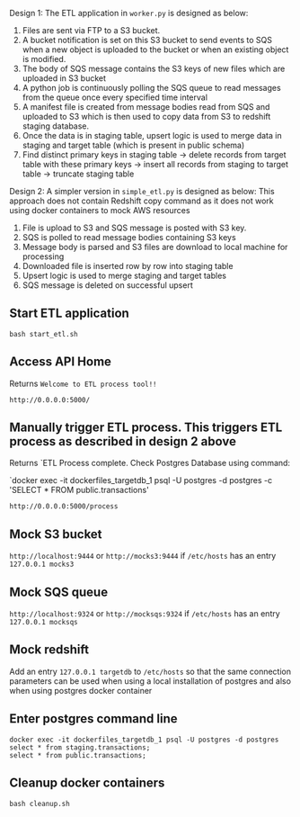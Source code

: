Design 1: The ETL application in `worker.py` is designed as below:

1. Files are sent via FTP to a S3 bucket.
2. A bucket notification is set on this S3 bucket to send events to SQS when a new object is uploaded to the bucket or when an existing object is modified.
3. The body of SQS message contains the S3 keys of new files which are uploaded in S3 bucket
4. A python job is continuously polling the SQS queue to read messages from the queue once every specified time interval
5. A manifest file is created from message bodies read from SQS and uploaded to S3 which is then used to copy data from S3 to redshift staging database.
6. Once the data is in staging table, upsert logic is used to merge data in staging and target table (which is present in public schema)
7. Find distinct primary keys in staging table -> delete records from target table with these primary keys -> insert all records from staging to target table -> truncate staging table

Design 2: A simpler version in `simple_etl.py` is designed as below:
This approach does not contain Redshift copy command as it does not work using docker containers to mock AWS resources
1. File is upload to S3 and SQS message is posted with S3 key.
2. SQS is polled to read message bodies containing S3 keys
3. Message body is parsed and S3 files are download to local machine for processing
4. Downloaded file is inserted row by row into staging table
5. Upsert logic is used to merge staging and target tables
6. SQS message is deleted on successful upsert

## Start ETL application
```
bash start_etl.sh
```

## Access API Home
Returns `Welcome to ETL process tool!!`
```
http://0.0.0.0:5000/
```

## Manually trigger ETL process. This triggers ETL process as described in design 2 above
Returns `ETL Process complete. Check Postgres Database using command: 

`docker exec -it dockerfiles_targetdb_1 psql -U postgres -d postgres -c 'SELECT * FROM public.transactions'
```
http://0.0.0.0:5000/process
```

## Mock S3 bucket
`http://localhost:9444` or `http://mocks3:9444` if `/etc/hosts` has an entry `127.0.0.1 mocks3`

## Mock SQS queue
`http://localhost:9324` or `http://mocksqs:9324` if `/etc/hosts` has an entry `127.0.0.1 mocksqs`

## Mock redshift
Add an entry `127.0.0.1 targetdb` to `/etc/hosts` so that the same connection parameters can be used when using a local installation of postgres and also when using postgres docker container

## Enter postgres command line
```
docker exec -it dockerfiles_targetdb_1 psql -U postgres -d postgres
select * from staging.transactions;
select * from public.transactions;
```

## Cleanup docker containers
```
bash cleanup.sh
```

